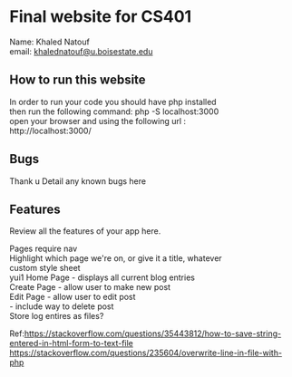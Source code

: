 # Final website for CS401

Name: Khaled Natouf <br />
email: khalednatouf@u.boisestate.edu <br />

## How to run this website

In order to run your code you should have php installed <br />
then run the following command: php -S localhost:3000 <br />
open your browser and using the following url : <br />
http://localhost:3000/

## Bugs
Thank u
Detail any known bugs here

## Features

Review all the features of your app here. <br />

Pages require nav <br /> 
    Highlight which page we're on, or give it a title, whatever <br />
custom style sheet <br />
yui1
Home Page - displays all current blog entries <br />
Create Page - allow user to make new post <br />
Edit Page - allow user to edit post <br />
          - include way to delete post <br />
Store log entires as files? <br />

Ref:https://stackoverflow.com/questions/35443812/how-to-save-string-entered-in-html-form-to-text-file
https://stackoverflow.com/questions/235604/overwrite-line-in-file-with-php

